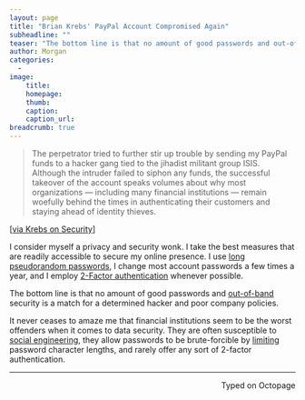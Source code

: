 ```yaml
---
layout: page
title: "Brian Krebs' PayPal Account Compromised Again"
subheadline: ""
teaser: "The bottom line is that no amount of good passwords and out-of-band security is a match for a determined hacker and poor company policies."
author: Morgan
categories:
  -
image:
    title:
    homepage:
    thumb:
    caption:
    caption_url:
breadcrumb: true
---
```


> The perpetrator tried to further stir up trouble by sending my PayPal funds to a hacker gang tied to the jihadist militant group ISIS. Although the intruder failed to siphon any funds, the successful takeover of the account speaks volumes about why most organizations — including many financial institutions — remain woefully behind the times in authenticating their customers and staying ahead of identity thieves.

[[via Krebs on Security](http://krebsonsecurity.com/2015/12/2016-reality-lazy-authentication-still-the-norm/)]

I consider myself a privacy and security wonk. I take the best measures that are readily accessible to secure my online presence. I use [long pseudorandom passwords](https://www.grc.com/passwords.htm), I change most account passwords a few times a year, and I employ [2-Factor authentication](https://www.grc.com/sn/sn-090.htm) whenever possible.

 The bottom line is that no amount of good passwords and [out-of-band](https://en.m.wikipedia.org/wiki/Out-of-band#Authentication) security is a match for a determined hacker and poor company policies.

It never ceases to amaze me that financial institutions seem to be the worst offenders when it comes to data security. They are often susceptible to [social engineering](https://en.m.wikipedia.org/wiki/Social_engineering_(security)), they allow passwords to be brute-forcible by [limiting](http://arstechnica.com/security/2013/04/why-your-password-cant-have-symbols-or-be-longer-than-16-characters/) password character lengths, and rarely offer any sort of 2-factor authentication.

 ---
<p align="right">Typed on Octopage</p>
